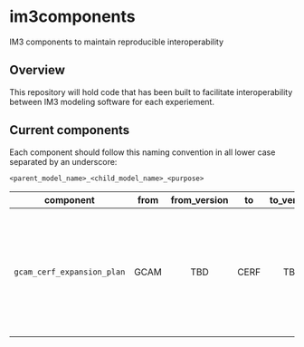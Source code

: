 # im3components
IM3 components to maintain reproducible interoperability

## Overview
This repository will hold code that has been built to facilitate interoperability between IM3 modeling software for each experiement.

## Current components
Each component should follow this naming convention in all lower case separated by an underscore:

`<parent_model_name>_<child_model_name>_<purpose>`

| component | from | from_version | to | to_version | description |
| :--: | :--: | :--: | :--: | :--: | -- |
| `gcam_cerf_expansion_plan` | GCAM | TBD | CERF | TBD | converts a GCAM-USA electricity capacity expansion plan into the format needed for CERF's inputs. |
